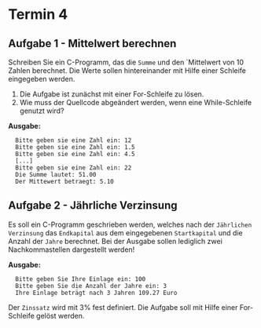 # Termin 4

## Aufgabe 1 - Mittelwert berechnen
Schreiben Sie ein C-Programm, das die `Summe` und den `Mittelwert von 10 Zahlen berechnet. Die Werte sollen hintereinander mit Hilfe einer Schleife eingegeben werden.

1. Die Aufgabe ist zunächst mit einer For-Schleife zu lösen.
2. Wie muss der Quellcode abgeändert werden, wenn eine While-Schleife genutzt wird?

__Ausgabe:__

      Bitte geben sie eine Zahl ein: 12
      Bitte geben sie eine Zahl ein: 1.5
      Bitte geben sie eine Zahl ein: 4.5
      [...]
      Bitte geben sie eine Zahl ein: 22
      Die Summe lautet: 51.00
      Der Mittewert betraegt: 5.10

## Aufgabe 2 - Jährliche Verzinsung
Es soll ein C-Programm geschrieben werden, welches nach der `Jährlichen Verzinsung` das `Endkapital` aus dem eingegebenen `Startkapital` und die Anzahl der `Jahre` berechnet. Bei der Ausgabe sollen lediglich zwei Nachkommastellen dargestellt werden!

__Ausgabe:__

      Bitte geben Sie Ihre Einlage ein: 100
      Bitte geben Sie die Anzahl der Jahre ein: 3
      Ihre Einlage beträgt nach 3 Jahren 109.27 Euro

Der `Zinssatz` wird mit 3% fest definiert. Die Aufgabe soll mit Hilfe einer For-Schleife gelöst werden.
